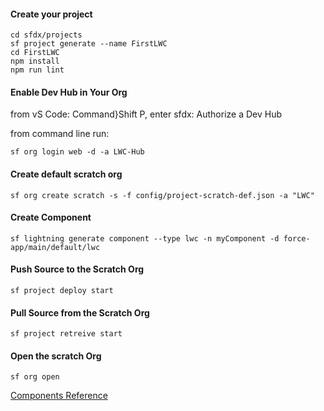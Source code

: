 #### Create your project
```
cd sfdx/projects
sf project generate --name FirstLWC
cd FirstLWC
npm install
npm run lint 
```

#### Enable Dev Hub in Your Org
from vS Code: Command}Shift P, enter sfdx: Authorize a Dev Hub    

from command line run:    
```
sf org login web -d -a LWC-Hub
```

#### Create default scratch org
```
sf org create scratch -s -f config/project-scratch-def.json -a "LWC"
```

#### Create Component    
```
sf lightning generate component --type lwc -n myComponent -d force-app/main/default/lwc
```

#### Push Source to the Scratch Org
```
sf project deploy start
```

#### Pull Source from the Scratch Org
```
sf project retreive start
```

#### Open the scratch Org
```
sf org open
```

[Components Reference](https://developer.salesforce.com/docs/component-library/overview/components)


